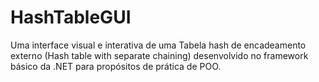 # HashTableGUI
Uma interface visual e interativa de uma Tabela hash de encadeamento externo (Hash table with separate chaining) desenvolvido no framework básico da .NET para propósitos de prática de POO.
